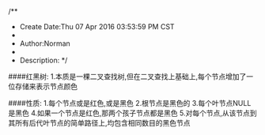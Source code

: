 /**
* Create Date:Thu 07 Apr 2016 03:53:59 PM CST
* 
* Author:Norman
* 
* Description: 
*/

####红黑树:
    1.本质是一棵二叉查找树,但在二叉查找上基础上,每个节点增加了一位存储来表示节点颜色

####性质:
    1.每个节点或是红色,或是黑色
    2.根节点是黑色的
    3.每个叶节点NULL是黑色
    4.如果一个节点是红色,那两个孩子节点都是黑色
    5.对每个节点,从该节点到其所有后代叶节点的简单路径上,均包含相同数目的黑色节点

